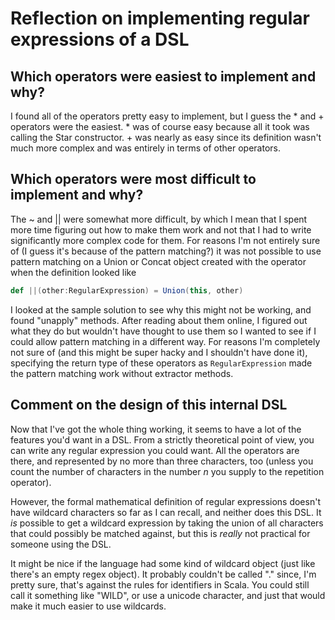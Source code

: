 # Reflection on implementing regular expressions of a DSL

## Which operators were easiest to implement and why?
I found all of the operators pretty easy to implement, but I guess the * and + operators were the easiest. * was of course easy because all it took was calling the Star constructor. + was nearly as easy since its definition wasn't much more complex and was entirely in terms of other operators.

## Which operators were most difficult to implement and why?
The ~ and || were somewhat more difficult, by which I mean that I spent more time figuring out how to make them work and not that I had to write significantly more complex code for them. For reasons I'm not entirely sure of (I guess it's because of the pattern matching?) it was not possible to use pattern matching on a Union or Concat object created with the operator when the definition looked like
```Scala
def ||(other:RegularExpression) = Union(this, other)
```
I looked at the sample solution to see why this might not be working, and found "unapply" methods. After reading about them online, I figured out what they do but wouldn't have thought to use them so I wanted to see if I could allow pattern matching in a different way. For reasons I'm completely not sure of (and this might be super hacky and I shouldn't have done it), specifying the return type of these operators as `RegularExpression` made the pattern matching work without
extractor methods.

## Comment on the design of this internal DSL
Now that I've got the whole thing working, it seems to have a lot of the features you'd want in a DSL. From a strictly theoretical point of view, you can write any regular expression you could want. All the operators are there, and represented by no more than three characters, too (unless you count the number of characters in the number _n_ you supply to the repetition operator). 

However, the formal mathematical definition of regular expressions doesn't have wildcard characters so far as I can recall, and neither does this DSL. It _is_ possible to get a wildcard expression by taking the union of all characters that could possibly be matched against, but this is _really_ not practical for someone using the DSL. 

It might be nice if the language had some kind of wildcard object (just like there's an empty regex object). It probably couldn't be called "." since, I'm pretty sure, that's against the rules for identifiers in Scala. You could still call it something like "WILD", or use a
unicode character, and just that would make it much easier to use wildcards.


